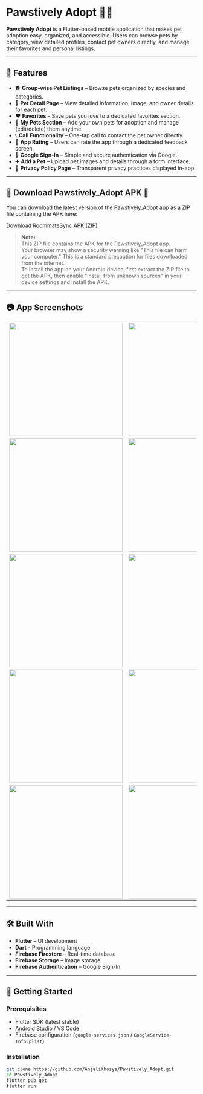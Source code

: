 # Pawstively Adopt 🐶🐱

**Pawstively Adopt** is a Flutter-based mobile application that makes pet adoption easy, organized, and accessible. Users can browse pets by category, view detailed profiles, contact pet owners directly, and manage their favorites and personal listings.

---

## 🚀 Features

- 🐕 **Group-wise Pet Listings** – Browse pets organized by species and categories.
- 📄 **Pet Detail Page** – View detailed information, image, and owner details for each pet.
- ❤️ **Favorites** – Save pets you love to a dedicated favorites section.
- 🐾 **My Pets Section** – Add your own pets for adoption and manage (edit/delete) them anytime.
- 📞 **Call Functionality** – One-tap call to contact the pet owner directly.
- 🌟 **App Rating** – Users can rate the app through a dedicated feedback screen.
- 🔐 **Google Sign-In** – Simple and secure authentication via Google.
- ➕ **Add a Pet** – Upload pet images and details through a form interface.
- 📜 **Privacy Policy Page** – Transparent privacy practices displayed in-app.

---
## 📲 Download Pawstively_Adopt APK 🚀

You can download the latest version of the Pawstively_Adopt app as a ZIP file containing the APK here:

[Download RoommateSync APK (ZIP)](https://drive.google.com/file/d/1mvv3AXtLdhVNNnAEcwbhhJMOgigLRJ5E/view?usp=share_link)
> **Note:**  
> This ZIP file contains the APK for the Pawstively_Adopt app.  
> Your browser may show a security warning like "This file can harm your computer." This is a standard precaution for files downloaded from the internet.  
> To install the app on your Android device, first extract the ZIP file to get the APK, then enable "Install from unknown sources" in your device settings and install the APK.

---

## 📷 App Screenshots
<table> <tr> <td><img src="https://raw.githubusercontent.com/AnjaliKhosya/Pawstively_Adopt/7dd8081a098bfe87c6f4bf70c86a0f83a59a7b74/ScreenShots/WhatsApp%20Image%202025-05-18%20at%2022.08.19%20(1).jpeg" width="300"/></td> <td><img src="https://raw.githubusercontent.com/AnjaliKhosya/Pawstively_Adopt/7dd8081a098bfe87c6f4bf70c86a0f83a59a7b74/ScreenShots/WhatsApp%20Image%202025-05-18%20at%2022.08.19.jpeg" width="300"/></td> </tr> <tr> <td><img src="https://raw.githubusercontent.com/AnjaliKhosya/Pawstively_Adopt/7dd8081a098bfe87c6f4bf70c86a0f83a59a7b74/ScreenShots/WhatsApp%20Image%202025-05-18%20at%2022.08.20%20(1).jpeg" width="300"/></td> <td><img src="https://raw.githubusercontent.com/AnjaliKhosya/Pawstively_Adopt/7dd8081a098bfe87c6f4bf70c86a0f83a59a7b74/ScreenShots/WhatsApp%20Image%202025-05-18%20at%2022.08.20%20(2).jpeg" width="300"/></td> </tr> <tr> <td><img src="https://raw.githubusercontent.com/AnjaliKhosya/Pawstively_Adopt/7dd8081a098bfe87c6f4bf70c86a0f83a59a7b74/ScreenShots/WhatsApp%20Image%202025-05-18%20at%2022.08.20.jpeg" width="300"/></td> <td><img src="https://raw.githubusercontent.com/AnjaliKhosya/Pawstively_Adopt/7dd8081a098bfe87c6f4bf70c86a0f83a59a7b74/ScreenShots/WhatsApp%20Image%202025-05-18%20at%2022.08.21%20(1).jpeg" width="300"/></td> </tr> <tr> <td><img src="https://raw.githubusercontent.com/AnjaliKhosya/Pawstively_Adopt/7dd8081a098bfe87c6f4bf70c86a0f83a59a7b74/ScreenShots/WhatsApp%20Image%202025-05-18%20at%2022.08.21%20(2).jpeg" width="300"/></td> <td><img src="https://raw.githubusercontent.com/AnjaliKhosya/Pawstively_Adopt/7dd8081a098bfe87c6f4bf70c86a0f83a59a7b74/ScreenShots/WhatsApp%20Image%202025-05-18%20at%2022.08.21.jpeg" width="300"/></td> </tr> <tr> <td><img src="https://raw.githubusercontent.com/AnjaliKhosya/Pawstively_Adopt/7dd8081a098bfe87c6f4bf70c86a0f83a59a7b74/ScreenShots/WhatsApp%20Image%202025-05-18%20at%2022.08.22%20(1).jpeg" width="300"/></td> <td><img src="https://raw.githubusercontent.com/AnjaliKhosya/Pawstively_Adopt/7dd8081a098bfe87c6f4bf70c86a0f83a59a7b74/ScreenShots/WhatsApp%20Image%202025-05-18%20at%2022.08.22.jpeg" width="300"/></td> </tr> </table>

---

## 🛠️ Built With

- **Flutter** – UI development
- **Dart** – Programming language
- **Firebase Firestore** – Real-time database
- **Firebase Storage** – Image storage
- **Firebase Authentication** – Google Sign-In

---

## 📲 Getting Started

### Prerequisites

- Flutter SDK (latest stable)
- Android Studio / VS Code
- Firebase configuration (`google-services.json` / `GoogleService-Info.plist`)

### Installation

```bash
git clone https://github.com/AnjaliKhosya/Pawstively_Adopt.git
cd Pawstively_Adopt
flutter pub get
flutter run

